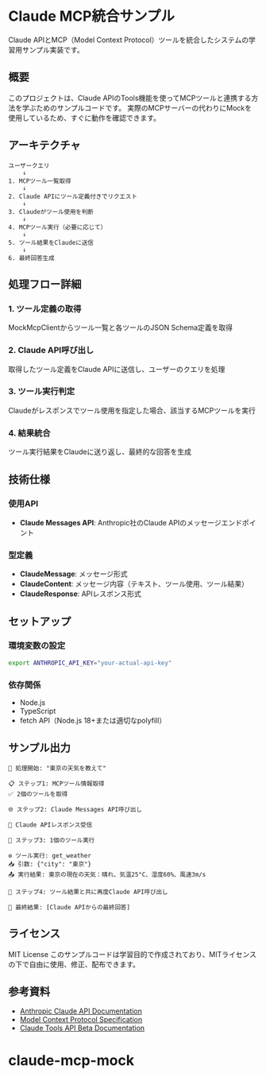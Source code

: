# Claude MCP統合サンプル

Claude APIとMCP（Model Context Protocol）ツールを統合したシステムの学習用サンプル実装です。

## 概要

このプロジェクトは、Claude APIのTools機能を使ってMCPツールと連携する方法を学ぶためのサンプルコードです。
実際のMCPサーバーの代わりにMockを使用しているため、すぐに動作を確認できます。

## アーキテクチャ

```
ユーザークエリ
    ↓
1. MCPツール一覧取得
    ↓
2. Claude APIにツール定義付きでリクエスト
    ↓
3. Claudeがツール使用を判断
    ↓
4. MCPツール実行（必要に応じて）
    ↓
5. ツール結果をClaudeに送信
    ↓
6. 最終回答生成
```

## 処理フロー詳細

### 1. ツール定義の取得
MockMcpClientからツール一覧と各ツールのJSON Schema定義を取得

### 2. Claude API呼び出し
取得したツール定義をClaude APIに送信し、ユーザーのクエリを処理

### 3. ツール実行判定
Claudeがレスポンスでツール使用を指定した場合、該当するMCPツールを実行

### 4. 結果統合
ツール実行結果をClaudeに送り返し、最終的な回答を生成

## 技術仕様

### 使用API
- **Claude Messages API**: Anthropic社のClaude APIのメッセージエンドポイント

### 型定義
- **ClaudeMessage**: メッセージ形式
- **ClaudeContent**: メッセージ内容（テキスト、ツール使用、ツール結果）
- **ClaudeResponse**: APIレスポンス形式

## セットアップ

### 環境変数の設定
```bash
export ANTHROPIC_API_KEY="your-actual-api-key"
```

### 依存関係
- Node.js
- TypeScript
- fetch API（Node.js 18+または適切なpolyfill）

## サンプル出力

```
🚀 処理開始: "東京の天気を教えて"

📋 ステップ1: MCPツール情報取得
✅ 2個のツールを取得

🌐 ステップ2: Claude Messages API呼び出し

📨 Claude APIレスポンス受信

🔨 ステップ3: 1個のツール実行

⚙️ ツール実行: get_weather
📥 引数: {"city": "東京"}
📤 実行結果: 東京の現在の天気：晴れ、気温25°C、湿度60%、風速3m/s

🔄 ステップ4: ツール結果と共に再度Claude API呼び出し

🏁 最終結果: [Claude APIからの最終回答]
```

## ライセンス

MIT License
このサンプルコードは学習目的で作成されており、MITライセンスの下で自由に使用、修正、配布できます。

## 参考資料

- [Anthropic Claude API Documentation](https://docs.anthropic.com)
- [Model Context Protocol Specification](https://modelcontextprotocol.io)
- [Claude Tools API Beta Documentation](https://docs.anthropic.com/en/docs/build-with-claude/tool-use)
# claude-mcp-mock
